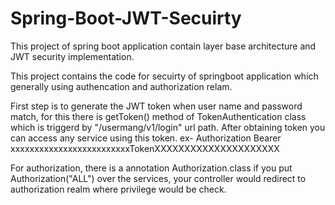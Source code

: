 # Spring-Boot-JWT-Secuirty
This project of spring boot application contain layer base architecture and JWT security implementation.

This project contains the code for secuirty of springboot application which generally using authencation and authorization relam.

First step is to generate the JWT token when user name and password match, for this there is getToken() method of TokenAuthentication class which is triggerd by "/usermang/v1/login" url path.
After obtaining token you can access any service using this token.
ex- Authorization Bearer xxxxxxxxxxxxxxxxxxxxxxxxxTokenXXXXXXXXXXXXXXXXXXXXX

For authorization, there is a annotation Authorization.class
if you put Authorization("ALL") over the services, your controller would redirect to authorization realm where privilege would be check.
